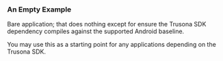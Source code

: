 
### An Empty Example

Bare application; that does nothing except for ensure the Trusona SDK dependency compiles against the supported Android baseline.

You may use this as a starting point for any applications depending on the Trusona SDK.
